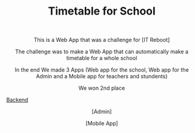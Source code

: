 <h1 align="center">Timetable for School</h1>

<br />


<p align="center">This is a Web App that was a challenge for [IT Reboot]</p>
<p align="center">The challenge was to make a Web App that can automatically make a timetable for a whole school</p>
<p align="center">In the end We made 3 Apps (Web app for the school, Web app for the Admin and a Mobile app for teachers and stundents)</p>
<p align="center">We won 2nd place</p>
<a href="https://github.com/maliProgramerTimetable/timeTableBackend" target="_blank" align="center">Backend</a>
<p align="center">[Admin]</p>
<p align="center">[Mobile App]</p>



[IT Reboot]:https://itreboot.ba
[Backend]:https://github.com/maliProgramerTimetable/timeTableBackend
[Admin]:https://github.com/maliProgramerTimetable/timetableAdmin
[Mobile App]:https://github.com/maliProgramerTimetable/timetable-mobile